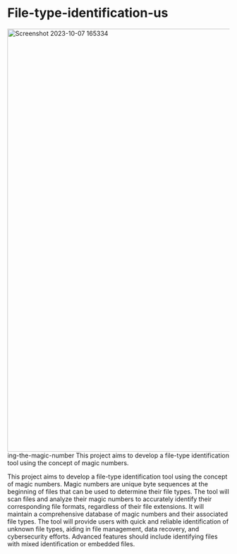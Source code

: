 # File-type-identification-us
<img width="960" alt="Screenshot 2023-10-07 165334" src="https://github.com/RAHUL-Nj/File-type-identification-using-the-magic-number/assets/98076310/67c964bc-cca7-434b-8dc6-809d8f9e0443">
ing-the-magic-number
This project aims to develop a file-type identification tool using the concept of magic numbers.



This project aims to develop a file-type identification tool using the concept of magic numbers. Magic numbers are unique byte sequences at the beginning of files that can be used to determine their file types. The tool will scan files and analyze their magic numbers to accurately identify their corresponding file formats, regardless of their file extensions. It will maintain a comprehensive database of magic numbers and their associated file types. The tool will provide users with quick and reliable identification of unknown file types, aiding in file management, data recovery, and cybersecurity efforts. Advanced features should include identifying files with mixed identification or embedded files.
